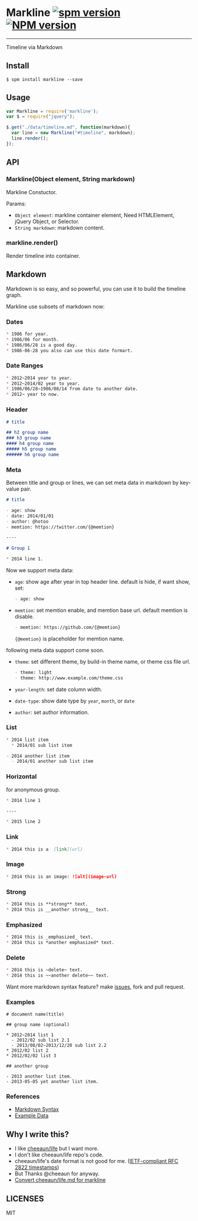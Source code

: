 # Markline [![spm version](http://spmjs.io/badge/markline)](http://spmjs.io/package/markline) [![NPM version](https://badge.fury.io/js/markline.png)](http://badge.fury.io/js/markline)

---

Timeline via Markdown

## Install

```
$ spm install markline --save
```

## Usage

```js
var Markline = require('markline');
var $ = require("jquery");

$.get("./data/timeline.md", function(markdown){
  var line = new Markline("#timeline", markdown);
  line.render();
});
```

## API

### Markline(Object element, String markdown)

Markline Constuctor.

Params:

* `Object element`: markline container element, Need HTMLElement, jQuery Object, or Selector.
* `String markdown`: markdown content.

### markline.render()

Render timeline into container.

## Markdown

Markdown is so easy, and so powerful, you can use it to build the timeline graph.

Markline use subsets of markdown now:

### Dates

```markdown
* 1986 for year.
* 1986/06 for month.
* 1986/06/28 is a good day.
* 1986-06-28 you also can use this date formart.
```

### Date Ranges

```markdown
* 2012~2014 year to year.
* 2012~2014/02 year to year.
* 1986/06/28~1986/08/14 from date to another date.
* 2012~ year to now.
```

### Header

```markdown
# title

## h2 group name
### h3 group name
#### h4 group name
##### h5 group name
###### h6 group name
```

### Meta

Between title and group or lines, we can set meta data in markdown by key-value pair.

```markdown
# title

- age: show
- date: 2014/01/01
- author: @hotoo
- memtion: https://twitter.com/{@memtion}

----

# Group 1

* 2014 line 1.
```

Now we support meta data:

* `age`: show age after year in top header line. default is hide, if want show, set:

  ```markdown
  - age: show
  ```
* `memtion`: set memtion enable, and memtion base url. default memtion is disable.

  ```md
  - memtion: https://github.com/{@memtion}
  ```

  `{@memtion}` is placeholder for memtion name.

following meta data support come soon.

* `theme`: set different theme, by build-in theme name, or theme css file url.

  ```markdown
  - theme: light
  - theme: http://www.example.com/theme.css
  ```
* `year-length`: set date column width.
* `date-type`: show date type by `year`, `month`, or `date`
* `author`: set author information.

### List

```markdown
* 2014 list item
  * 2014/01 sub list item

- 2014 another list item
  - 2014/01 another sub list item
```

### Horizontal

for anonymous group.

```markdown
* 2014 line 1

----

* 2015 line 2
```

### Link

```markdown
* 2014 this is a  [link](url)
```

### Image

```markdown
* 2014 this is an image: ![alt](image-url)
```

### Strong

```markdown
* 2014 this is **strong** text.
* 2014 this is __another strong__ text.
```

### Emphasized

```markdown
* 2014 this is _emphasized_ text.
* 2014 this is *another emphasized* text.
```

### Delete

```markdown
* 2014 this is ~delete~ text.
* 2014 this is ~~another delete~~ text.
```

Want more markdown syntax feature? make [issues](https://github.com/hotoo/markline/issues), fork and pull request.

### Examples

```
# document name(title)

## group name (optional)

* 2012~2014 list 1
  - 2012/02 sub list 2.1
  - 2013/08/02~2013/12/20 sub list 2.2
* 2012/02 list 2
* 2012/02/02 list 3

## another group

- 2013 another list item.
- 2013-05-05 yet another list item.
```

### References

* [Markdown Syntax](http://daringfireball.net/projects/markdown/syntax)
* [Example Data](examples/data.mdown)

## Why I write this?

* I like [cheeaun/life](https://github.com/cheeaun/life) but I want more.
* I don't like cheeaun/life repo's code.
* cheeaun/life's date format is not good for me. ([IETF-compliant RFC 2822 timestamps](http://tools.ietf.org/html/rfc2822#page-14))
* But Thanks @cheeaun for anyway.
* [Convert cheeaun/life.md for markline](https://github.com/hotoo/markline/wiki#convent-cheeaunlife-data-for-markline)

## LICENSES

MIT
